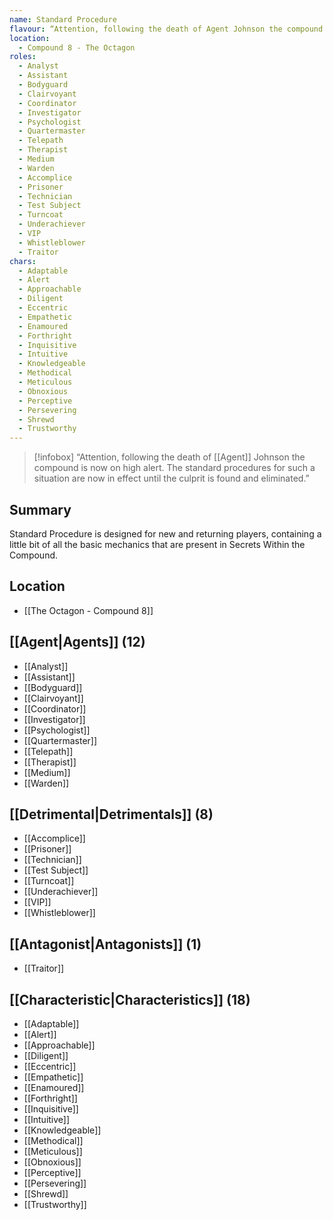 ```yaml
---
name: Standard Procedure
flavour: “Attention, following the death of Agent Johnson the compound is now on high alert. The standard procedures for such a situation are now in effect until the culprit is found and eliminated.”
location:
  - Compound 8 - The Octagon
roles:
  - Analyst
  - Assistant
  - Bodyguard
  - Clairvoyant
  - Coordinator
  - Investigator
  - Psychologist
  - Quartermaster
  - Telepath
  - Therapist
  - Medium
  - Warden
  - Accomplice
  - Prisoner
  - Technician
  - Test Subject
  - Turncoat
  - Underachiever
  - VIP
  - Whistleblower
  - Traitor
chars: 
  - Adaptable
  - Alert
  - Approachable
  - Diligent
  - Eccentric
  - Empathetic
  - Enamoured
  - Forthright
  - Inquisitive
  - Intuitive
  - Knowledgeable
  - Methodical
  - Meticulous
  - Obnoxious
  - Perceptive
  - Persevering
  - Shrewd
  - Trustworthy
---
```

> [!infobox]
> “Attention, following the death of [[Agent]] Johnson the compound is now on high alert. The standard procedures for such a situation are now in effect until the culprit is found and eliminated.”

## Summary
Standard Procedure is designed for new and returning players, containing a little bit of all the basic mechanics that are present in Secrets Within the Compound.

## Location
- [[The Octagon - Compound 8]]

## [[Agent|Agents]] (12)
- [[Analyst]]
- [[Assistant]]
- [[Bodyguard]]
- [[Clairvoyant]]
- [[Coordinator]]
- [[Investigator]]
- [[Psychologist]]
- [[Quartermaster]]
- [[Telepath]]
- [[Therapist]]
- [[Medium]]
- [[Warden]]

## [[Detrimental|Detrimentals]] (8)
- [[Accomplice]]
- [[Prisoner]]
- [[Technician]]
- [[Test Subject]]
- [[Turncoat]]
- [[Underachiever]]
- [[VIP]]
- [[Whistleblower]]

## [[Antagonist|Antagonists]] (1)
- [[Traitor]]

## [[Characteristic|Characteristics]] (18)
- [[Adaptable]]
- [[Alert]]
- [[Approachable]]
- [[Diligent]]
- [[Eccentric]]
- [[Empathetic]]
- [[Enamoured]]
- [[Forthright]]
- [[Inquisitive]]
- [[Intuitive]]
- [[Knowledgeable]]
- [[Methodical]]
- [[Meticulous]]
- [[Obnoxious]]
- [[Perceptive]]
- [[Persevering]]
- [[Shrewd]]
- [[Trustworthy]]